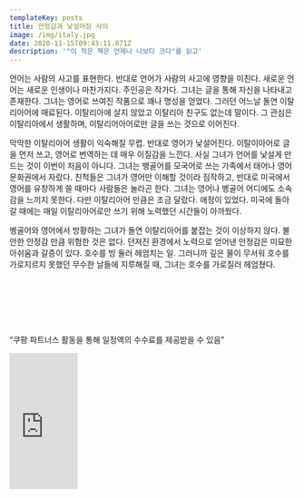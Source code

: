 ```yaml
---
templateKey: posts
title: 안정감과 낯설어짐 사이
image: /img/italy.jpg
date: 2020-11-15T09:43:11.871Z
description: '"이 작은 책은 언제나 나보다 크다"를 읽고'
---
```

언어는 사람의 사고를 표현한다. 반대로 언어가 사람의 사고에 영향을 미친다. 새로운 언어는 새로운 인생이나 마찬가지다.  주인공은 작가다. 그녀는 글을 통해 자신을 나타내고 존재한다.  그녀는 영어로 쓰여진 작품으로 꽤나 명성을 얻었다.  그러던 어느날 돌연 이탈리아어에 매료된다. 이탈리아에 살지 않았고 이탈리아 친구도 없는데 말이다. 그 관심은 이탈리아에서 생활하며, 이탈리어아어로만 글을 쓰는 것으로 이어진다.

막막한 이탈리아어 생활이 익숙해질 무렵. 반대로 영어가 낯설어진다. 이탈이아어로 글을 먼저 쓰고, 영어로 번역하는 데 매우 이질감을 느낀다. 사실 그녀가 언어를 낯설게 만드는 것이 이번이 처음이 아니다. 그녀는 뱅골어를 모국어로 쓰는 가족에서 태어나 영어문화권에서 자랐다. 친척들은 그녀가 영어만 이해할 것이라 짐작하고, 반대로 미국에서 영어를 유창하게 쓸 때마다 사람들은 놀라곤 한다. 그녀는 영어나 벵골어 어디에도 소속감을 느끼지 못한다.  다만 이탈리아어 만큼은 조금 달랐다. 애정이 있었다. 미국에 돌아갈 때에는 매일 이탈리아어로만 쓰기 위해 노력했던 시간들이 아까웠다. 

벵골어와 영어에서 방황하는 그녀가 돌연 이탈리아어를 붙잡는 것이 이상하지 않다. 불안한 안정감 만큼 위험한 것은 없다. 던져진 환경에서 노력으로 얻어낸 안정감은 미묘한 아쉬움과 갈증이 있다. 호수를 빙 둘러 헤엄치는 일. 그러니까 깊은 물이 무서워 호수를 가로지르지 못했던 무수한 날들에 지루해질 때, 그녀는 호수를 가로질러 헤엄쳤다. 



<br/>
<br/>
<br/>
<br/>
<br/>

“쿠팡 파트너스 활동을 통해 일정액의 수수료를 제공받을 수 있음"

<iframe src="https://coupa.ng/bMrRtc" width="120" height="240" frameborder="0" scrolling="no"></iframe>